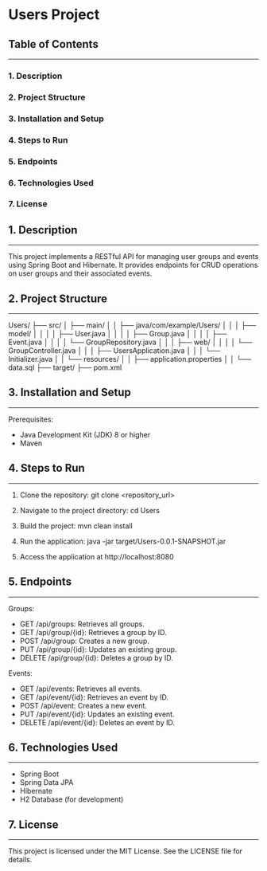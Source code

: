 # Users Project

## Table of Contents
-----------------
### 1. Description
### 2. Project Structure
### 3. Installation and Setup
### 4. Steps to Run
### 5. Endpoints
### 6. Technologies Used
### 7. License

## 1. Description
-------------
This project implements a RESTful API for managing user groups and events using Spring Boot and Hibernate. It provides endpoints for CRUD operations on user groups and their associated events.

## 2. Project Structure
---------------------
Users/
├── src/
│   ├── main/
│   │   ├── java/com/example/Users/
│   │   │   ├── model/
│   │   │   │   ├── User.java
│   │   │   │   ├── Group.java
│   │   │   │   ├── Event.java
│   │   │   │   └── GroupRepository.java
│   │   │   ├── web/
│   │   │   │   └── GroupController.java
│   │   │   ├── UsersApplication.java
│   │   │   └── Initializer.java
│   │   └── resources/
│   │       ├── application.properties
│   │       └── data.sql
├── target/
├── pom.xml

## 3. Installation and Setup
--------------------------
Prerequisites:
- Java Development Kit (JDK) 8 or higher
- Maven

## 4. Steps to Run
---------------
1. Clone the repository:
   git clone <repository_url>

2. Navigate to the project directory:
   cd Users

3. Build the project:
   mvn clean install

4. Run the application:
   java -jar target/Users-0.0.1-SNAPSHOT.jar

5. Access the application at http://localhost:8080

## 5. Endpoints
------------
Groups:
- GET /api/groups: Retrieves all groups.
- GET /api/group/{id}: Retrieves a group by ID.
- POST /api/group: Creates a new group.
- PUT /api/group/{id}: Updates an existing group.
- DELETE /api/group/{id}: Deletes a group by ID.

Events:
- GET /api/events: Retrieves all events.
- GET /api/event/{id}: Retrieves an event by ID.
- POST /api/event: Creates a new event.
- PUT /api/event/{id}: Updates an existing event.
- DELETE /api/event/{id}: Deletes an event by ID.

## 6. Technologies Used
---------------------
- Spring Boot
- Spring Data JPA
- Hibernate
- H2 Database (for development)

## 7. License
----------
This project is licensed under the MIT License. See the LICENSE file for details.

